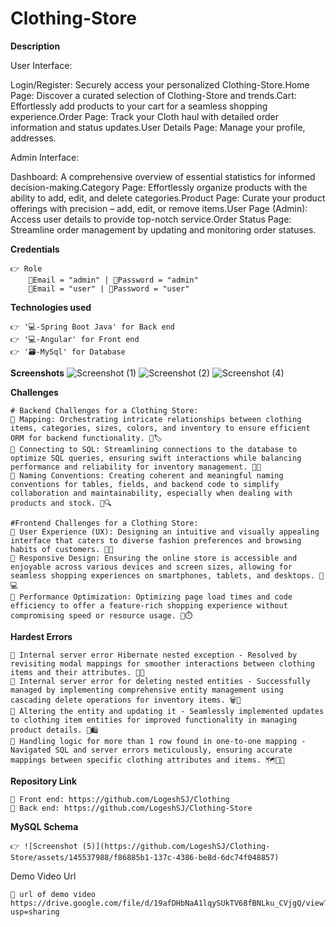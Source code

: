  # **Clothing-Store**


**Description**

  User Interface:

Login/Register: Securely access your personalized Clothing-Store.Home Page: Discover a curated selection of Clothing-Store and trends.Cart: Effortlessly add products to your cart for a seamless shopping experience.Order Page: Track your Cloth haul with detailed order information and status updates.User Details Page: Manage your profile, addresses.

Admin Interface:

Dashboard: A comprehensive overview of essential statistics for informed decision-making.Category Page: Effortlessly organize products with the ability to add, edit, and delete categories.Product Page: Curate your product offerings with precision – add, edit, or remove items.User Page (Admin): Access user details to provide top-notch service.Order Status Page: Streamline order management by updating and monitoring order statuses.


**Credentials**

    👉 Role 
        📧Email = "admin" | 🔐Password = "admin"
        📧Email = "user" | 🔐Password = "user"


**Technologies used**

    👉 '💻-Spring Boot Java' for Back end
    👉 '💻-Angular' for Front end 
    👉 '🗃️-MySql' for Database 


**Screenshots**
![Screenshot (1)](https://github.com/LogeshSJ/Clothing-Store/assets/145537988/29fb9fa4-ba33-440b-a4c5-d70f99122664)
![Screenshot (2)](https://github.com/LogeshSJ/Clothing-Store/assets/145537988/18b03f38-4595-436a-b1aa-fba213133dce)
![Screenshot (4)](https://github.com/LogeshSJ/Clothing-Store/assets/145537988/638acc62-f2ee-4c05-8ba5-3f6006551069)





**Challenges**

    # Backend Challenges for a Clothing Store:
    🔴 Mapping: Orchestrating intricate relationships between clothing items, categories, sizes, colors, and inventory to ensure efficient ORM for backend functionality. 🧵🏷️
    🔴 Connecting to SQL: Streamlining connections to the database to optimize SQL queries, ensuring swift interactions while balancing performance and reliability for inventory management. 🔗💼
    🔴 Naming Conventions: Creating coherent and meaningful naming conventions for tables, fields, and backend code to simplify collaboration and maintainability, especially when dealing with products and stock. 🏬🔍
    
    #Frontend Challenges for a Clothing Store:
    🔴 User Experience (UX): Designing an intuitive and visually appealing interface that caters to diverse fashion preferences and browsing habits of customers. 👗👔
    🔴 Responsive Design: Ensuring the online store is accessible and enjoyable across various devices and screen sizes, allowing for seamless shopping experiences on smartphones, tablets, and desktops. 📱💻
    🔴 Performance Optimization: Optimizing page load times and code efficiency to offer a feature-rich shopping experience without compromising speed or resource usage. 🚀⏱️
    
    


**Hardest Errors** 

    🚩 Internal server error Hibernate nested exception - Resolved by revisiting modal mappings for smoother interactions between clothing items and their attributes. 🧩🔄
    🚩 Internal server error for deleting nested entities - Successfully managed by implementing comprehensive entity management using cascading delete operations for inventory items. 🗑️🔄
    🚩 Altering the entity and updating it - Seamlessly implemented updates to clothing item entities for improved functionality in managing product details. 🔄🛍️
    🚩 Handling logic for more than 1 row found in one-to-one mapping - Navigated SQL and server errors meticulously, ensuring accurate mappings between specific clothing attributes and items. 🗺️📝🚧
    


**Repository Link**

    🔗 Front end: https://github.com/LogeshSJ/Clothing
    🔗 Back end: https://github.com/LogeshSJ/Clothing-Store


**MySQL Schema**

    👉 ![Screenshot (5)](https://github.com/LogeshSJ/Clothing-Store/assets/145537988/f86885b1-137c-4386-be8d-6dc74f048857)





Demo Video Url
  
    🔗 url of demo video https://drive.google.com/file/d/19afDHbNaA1lqySUkTV68fBNLku_CVjgQ/view?usp=sharing
  
  
  
  
